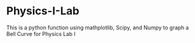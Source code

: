 # Physics-I-Lab
This is a python function using mathplotlib, Scipy, and Numpy to graph a Bell Curve for Physics Lab I

